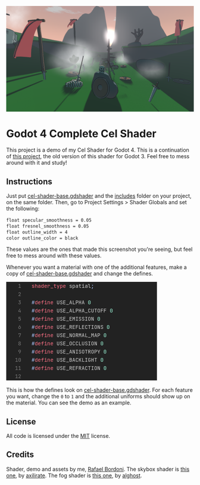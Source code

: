 ![](images/image1.png)

# Godot 4 Complete Cel Shader

This project is a demo of my Cel Shader for Godot 4. This is a continuation of [this project](https://godotshaders.com/shader/complete-toon-shader/), the old version of this shader for Godot 3. Feel free to mess around with it and study!

## Instructions

Just put [cel-shader-base.gdshader](src/cel-shader-base.gdshader) and the [includes](src/includes) folder on your project, on the same folder. Then, go to Project Settings > Shader Globals and set the following:

```
float specular_smoothness = 0.05
float fresnel_smoothness = 0.05
float outline_width = 4
color outline_color = black
```

These values are the ones that made this screenshot you're seeing, but feel free to mess around with these values.

Whenever you want a material with one of the additional features, make a copy of [cel-shader-base.gdshader](src/cel-shader-base.gdshader) and change the defines.

![](images/image2.png)

This is how the defines look on [cel-shader-base.gdshader](src/cel-shader-base.gdshader). For each feature you want, change the `0` to `1` and the additional uniforms should show up on the material. You can see the demo as an example.

## License

All code is licensed under the [MIT](https://opensource.org/license/mit/) license.

## Credits

Shader, demo and assets by me, [Rafael Bordoni](https://github.com/eldskald). The skybox shader is [this one](https://godotshaders.com/shader/stylized-sky-shader-with-clouds/), by [axilirate](https://godotshaders.com/author/axilirate/). The fog shader is [this one](https://godotshaders.com/shader/moving-gradient-noise-fog-mist-for-godot-4/), by [alghost](https://godotshaders.com/author/alghost/).


